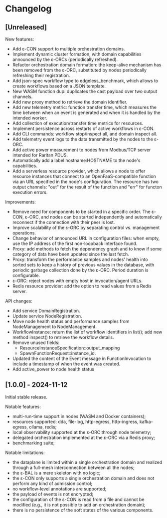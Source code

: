 # Changelog

## [Unreleased]

New features:

- Add ε-CON support to multiple orchestration domains.
- Implement dynamic cluster formation, with domain capabilities announced by
  the ε-ORCs (periodically refreshed).
- Refactor orchestration domain formation: the keep-alive mechanism has been
  removed from the ε-ORC, substituted by nodes periodically refreshing their
  registration.
- Add json-spec workflow type to edgeless_benchmark, which allows to create
  workflows based on a JSON template.
- New WASM function dup: duplicates the cast payload over two output channels.
- Add new proxy method to retrieve the domain identifier.
- Add new telemetry metric: function transfer time, which measures the time
  between when an event is generated and when it is handled by the intended
  worker.
- Add collection of execution/transfer time metrics for resources.
- Implement persistence across restarts of active workflows in ε-CON.
- Add CLI commands: workflow stop/inspect all, and domain inspect all.
- Add telemetry event logs to the data transmitted by the nodes to the ε-ORC.
- Add active power measurement to nodes from Modbus/TCP server intended for
  Raritan PDUS.
- Automatically add a label hostname:HOSTNAME to the node's capabilities.
- Add a serverless resource provider, which allows a node to offer resource
  instances that connect to an OpenFaaS-compatible function via an URL
  specified in the node's configuration. The resource has two output channels:
  "out" for the result of the function and "err" for functon execution errors.

Improvements:

- Remove need for components to be started in a specific order. The ε-CON,
  ε-ORC, and nodes can be started independently and automatically reconnect
  if the connection with their peer is lost.
- Improve scalability of the ε-ORC by separating control vs. management
  operations.
- Change behavior of announced URL in configuration files: when empty, use the
  IP address of the first non-loopback interface found.
- Proxy: add methods to fetch the dependency graph and to know if some category
  of data have been updated since the last fetch.
- Proxy: transform the performance samples and nodes' health into sorted sets
  to keep a history of previous values in the database, with periodic garbage
  collection done by the ε-ORC. Period duration is configurable.
- ε-ORC: reject nodes with empty host in invocation/agent URLs.
- Redis resource provider: add the option to read values from a Redis server.

API changes:

- Add service DomainRegistration.
- Update service NodeRegistration.
- Move node health status and performance samples from NodeManagement to
  NodeManagement.
- WorkflowInstance: return the list of workflow identifiers in list(); add new
  method inspect() to retrieve the workflow details.
- Remove unused fields:
  - ResourceInstanceSpecification::output_mapping
  - SpawnFunctionRequest::instance_id.
- Updated the content of the Event message in FunctionInvocation to include
  a timestamp of when the event was created.
- Add active_power to node health status

## [1.0.0] - 2024-11-12

Initial stable release.

Notable features:
- multi-run-time support in nodes (WASM and Docker containers);
- resources supported: dda, file-log, http-egress, http-ingress,
  kafka-egress, ollama, redis;
- local observability supported at the ε-ORC through node telemetry;
- delegated orchestration implemented at the ε-ORC via a Redis proxy;
- benchmarking suite;

Notable limitations:
- the dataplane is limited within a single orchestration domain and realized
  through a full-mesh interconnection between all the nodes;
- the ε-BAL is a mere skeleton with no logic;
- the ε-CON only supports a single orchestration domain and does not perform
  any kind of admission control;
- no workflow-level annotations are supported; 
- the payload of events is not encrypted;
- the configuration of the ε-CON is read from a file and cannot be modified
  (e.g., it is not possible to add an orchestration domain);
- there is no persistence of the soft states of the various components.

